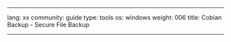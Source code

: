 

---

lang: xx
community: guide
type: tools
os: windows
weight: 006
title: Cobian Backup - Secure File Backup

---

<stub>

